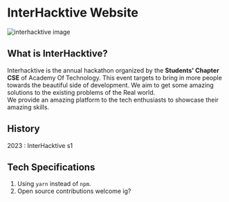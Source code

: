 # InterHacktive Website

![interhacktive image](https://img.playbook.com/TkyepctQsL8DmxR_YAhu7gRTjXpL9CIFSA9Ph_9Hys8/Z3M6Ly9wbGF5Ym9v/ay1hc3NldHMtcHVi/bGljL2RlMzBiOWIx/LTgwMGItNGQ2OS1h/ODRiLWM2MWQyOTgx/ZGIzZg)

## What is InterHacktive?

Interhacktive is the annual hackathon organized by the **Students' Chapter CSE** of Academy Of Technology. This event targets to bring in more people towards the beautiful side of development. We aim to get some amazing solutions to the existing problems of the Real world.
<br>
We provide an amazing platform to the tech enthusiasts to showcase their amazing skills.

## History

2023 : InterHacktive s1

## Tech Specifications

1. Using `yarn` instead of `npm`.
2. Open source contributions welcome ig?
